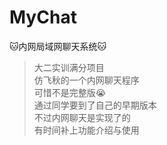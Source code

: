 # MyChat
:cat:内网局域网聊天系统:cat:

>大二实训满分项目  
>仿飞秋的一个内网聊天程序  
>可惜不是完整版:sob:  
>通过同学要到了自己的早期版本  
>不过内网聊天是实现了的  
>有时间补上功能介绍与使用  
